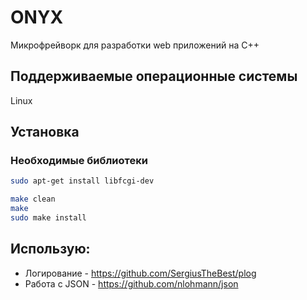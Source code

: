 # ONYX

Микрофрейворк для разработки web приложений на С++

## Поддерживаемые операционные системы
Linux

## Установка

### Необходимые библиотеки

```bash
sudo apt-get install libfcgi-dev
```

```bash
make clean
make
sudo make install
```

## Использую:
* Логирование  - https://github.com/SergiusTheBest/plog 
* Работа с JSON - https://github.com/nlohmann/json
